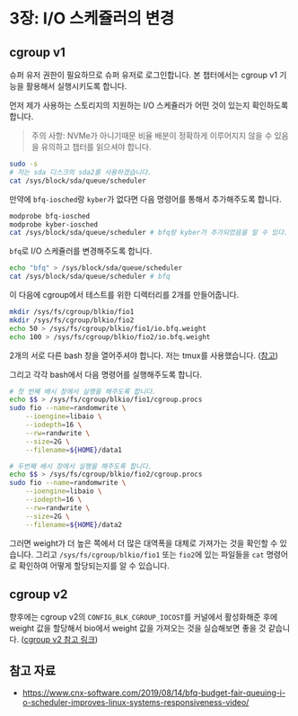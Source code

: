 # 3장: I/O 스케쥴러의 변경

## cgroup v1

슈퍼 유저 권한이 필요하므로 슈퍼 유저로 로그인합니다.
본 챕터에서는 cgroup v1 기능을 활용해서 실행시키도록 합니다.

먼저 제가 사용하는 스토리지의 지원하는 I/O 스케쥴러가 어떤 것이 있는지 확인하도록 합니다.

> 주의 사항: NVMe가 아니기때문 비율 배분이 정확하게 이루어지지 않을 수 있음을 유의하고 챕터를 읽으셔야 합니다.

```bash
sudo -s
# 저는 sda 디스크의 sda2를 사용하겠습니다.
cat /sys/block/sda/queue/scheduler
```

만약에 `bfq-iosched`랑 `kyber`가 없다면 다음 명령어를 통해서 추가해주도록 합니다.

```bash
modprobe bfq-iosched
modprobe kyber-iosched
cat /sys/block/sda/queue/scheduler # bfq랑 kyber가 추가되었음을 알 수 있다.
```

`bfq`로 I/O 스케쥴러를 변경해주도록 합니다.

```bash
echo "bfq" > /sys/block/sda/queue/scheduler
cat /sys/block/sda/queue/scheduler # bfq
```

이 다음에 cgroup에서 테스트를 위한 디렉터리를 2개를 만들어줍니다.

```bash
mkdir /sys/fs/cgroup/blkio/fio1
mkdir /sys/fs/cgroup/blkio/fio2
echo 50 > /sys/fs/cgroup/blkio/fio1/io.bfq.weight
echo 100 > /sys/fs/cgroup/blkio/fio2/io.bfq.weight
```

2개의 서로 다른 bash 창을 열어주셔야 합니다. 저는 tmux를 사용했습니다. ([참고](https://hamvocke.com/blog/a-quick-and-easy-guide-to-tmux/))

그리고 각각 bash에서 다음 명령어를 실행해주도록 합니다.

```bash
# 첫 번째 배시 창에서 실행을 해주도록 합니다.
echo $$ > /sys/fs/cgroup/blkio/fio1/cgroup.procs
sudo fio --name=randomwrite \
    --ioengine=libaio \
    --iodepth=16 \
    --rw=randwrite \
    --size=2G \
    --filename=${HOME}/data1

# 두번째 배시 창에서 실행을 해주도록 합니다.
echo $$ > /sys/fs/cgroup/blkio/fio2/cgroup.procs
sudo fio --name=randomwrite \
    --ioengine=libaio \
    --iodepth=16 \
    --rw=randwrite \
    --size=2G \
    --filename=${HOME}/data2
```

그러면 weight가 더 높은 쪽에서 더 많은 대역폭을 대체로 가져가는 것을 확인할 수 있습니다.
그리고 `/sys/fs/cgroup/blkio/fio1` 또는 `fio2`에 있는 파일들을 `cat` 명령어로 확인하여 어떻게 할당되는지를 알 수 있습니다.

## cgroup v2

향후에는 cgroup v2의 `CONFIG_BLK_CGROUP_IOCOST`를 커널에서 활성화해준 후에 weight 값을 할당해서 bio에서 weight 값을 가져오는 것을
실습해보면 좋을 것 같습니다. ([cgroup v2 참고 링크](https://docs.kernel.org/admin-guide/cgroup-v2.html))

## 참고 자료

- https://www.cnx-software.com/2019/08/14/bfq-budget-fair-queuing-i-o-scheduler-improves-linux-systems-responsiveness-video/
